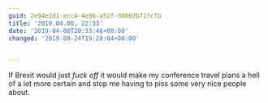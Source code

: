 ```yaml
---
guid: 2e94e2d1-ecc4-4e86-a52f-dd067b71fcfb
title: '2019.04.08, 22:33'
date: '2019-04-08T20:33:46+00:00'
changed: '2019-09-24T19:20:04+00:00'


---
```


If Brexit would just _fuck off_ it would make my conference travel plans a hell of a lot more certain and stop me having to piss some very nice people about. 
